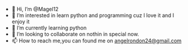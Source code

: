 - 👋 Hi, I’m @Magel12
- 👀 I’m interested in learn python and programming cuz I love it and I enjoy it
- 🌱 I’m currently learning python
- 💞️ I’m looking to collaborate on nothin in special now.
- 📫 How to reach me,you can found me on angelrondon24@gmail.com

<!---
Magel12/Magel12 is a ✨ special ✨ repository because its `README.md` (this file) appears on your GitHub profile.
You can click the Preview link to take a look at your changes.
--->
